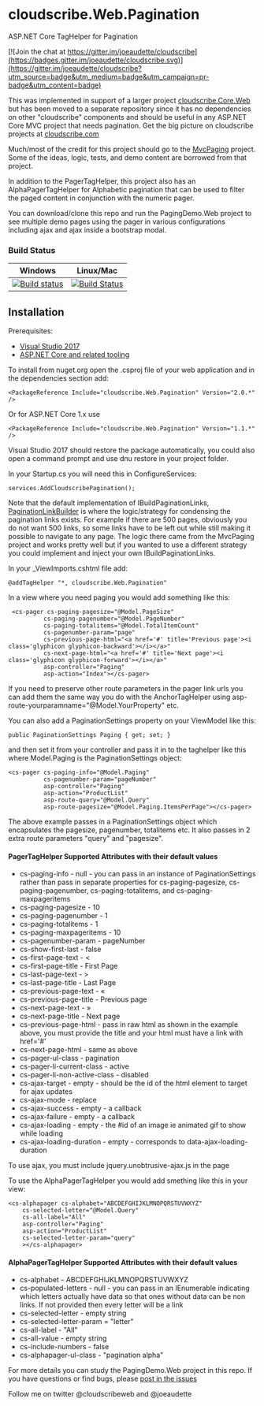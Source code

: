 # cloudscribe.Web.Pagination
ASP.NET Core TagHelper for Pagination

[![Join the chat at https://gitter.im/joeaudette/cloudscribe](https://badges.gitter.im/joeaudette/cloudscribe.svg)](https://gitter.im/joeaudette/cloudscribe?utm_source=badge&utm_medium=badge&utm_campaign=pr-badge&utm_content=badge)

This was implemented in support of a larger project [cloudscribe.Core.Web](https://github.com/joeaudette/cloudscribe/) but has been moved to a separate repository since it has no dependencies on other "cloudscribe" components and should be useful in any ASP.NET Core MVC project that needs pagination. Get the big picture on cloudscribe projects at [cloudscribe.com](https://www.cloudscribe.com)

Much/most of the credit for this project should go to the [MvcPaging](https://github.com/martijnboland/MvcPaging) project. Some of the ideas, logic, tests, and demo content are borrowed from that project.

In addition to the PagerTagHelper, this project also has an AlphaPagerTagHelper for Alphabetic pagination that can be used to filter the paged content in conjunction with the numeric pager.

You can download/clone this repo and run the PagingDemo.Web project to see multiple demo pages using the pager in various configurations including ajax and ajax inside a bootstrap modal.

### Build Status

| Windows  | Linux/Mac |
| ------------- | ------------- |
| [![Build status](https://ci.appveyor.com/api/projects/status/oe5lyktmbo8ucdyi/branch/master?svg=true)](https://ci.appveyor.com/project/joeaudette/cloudscribe-web-pagination/branch/master)  | [![Build Status](https://travis-ci.org/joeaudette/cloudscribe.Web.Pagination.svg?branch=master)](https://travis-ci.org/joeaudette/cloudscribe.Web.Pagination)  |

## Installation

Prerequisites:

*  [Visual Studio 2017](https://www.visualstudio.com/en-us/downloads) 
*  [ASP.NET Core and related tooling](http://dot.net/) 

To install from nuget.org open the .csproj file of your web application and in the dependencies section add:

    <PackageReference Include="cloudscribe.Web.Pagination" Version="2.0.*" />
    
Or for ASP.NET Core 1.x use

    <PackageReference Include="cloudscribe.Web.Pagination" Version="1.1.*" />
    
Visual Studio 2017 should restore the package automatically, you could also open a command prompt and use dnu restore in your project folder.

In your Startup.cs you will need this in ConfigureServices:

    services.AddCloudscribePagination();
    
Note that the default implementation of IBuildPaginationLinks, [PaginationLinkBuilder](https://github.com/joeaudette/cloudscribe.Web.Pagination/blob/master/src/cloudscribe.Web.Pagination/src/cloudscribe.Web.Pagination/PaginationLinkBuilder.cs) is where the logic/strategy for condensing the pagination links exists. For example if there are 500 pages, obviously you do not want 500 links, so some links have to be left out while still making it possible to navigate to any page. The logic there came from the MvcPaging project and works pretty well but if you wanted to use a different strategy you could implement and inject your own IBuildPaginationLinks.

In your _ViewImports.cshtml file add:

    @addTagHelper "*, cloudscribe.Web.Pagination"

In a view where you need paging you would add something like this:

     <cs-pager cs-paging-pagesize="@Model.PageSize"
              cs-paging-pagenumber="@Model.PageNumber"
              cs-paging-totalitems="@Model.TotalItemCount"
              cs-pagenumber-param="page"
              cs-previous-page-html="<a href='#' title='Previous page'><i class='glyphicon glyphicon-backward'></i></a>"
              cs-next-page-html="<a href='#' title='Next page'><i class='glyphicon glyphicon-forward'></i></a>"
              asp-controller="Paging"
              asp-action="Index"></cs-pager>

If you need to preserve other route parameters in the pager link urls you can add them the same way you do with the AnchorTagHelper using asp-route-yourparamname="@Model.YourProperty" etc.

You can also add a PaginationSettings property on your ViewModel like this:

    public PaginationSettings Paging { get; set; }

and then set it from your controller and pass it in to the taghelper like this where Model.Paging is the PaginationSettings object:

    <cs-pager cs-paging-info="@Model.Paging" 
              cs-pagenumber-param="pageNumber"
              asp-controller="Paging"
              asp-action="ProductList" 
              asp-route-query="@Model.Query"
              asp-route-pagesize="@Model.Paging.ItemsPerPage"></cs-pager>
  
The above example passes in a PaginationSettings object which encapsulates the pagesize, pagenumber, totalitems etc. It also passes in 2 extra route parameters "query" and "pagesize".

#### PagerTagHelper Supported Attributes with their default values

* cs-paging-info - null - you can pass in an instance of PaginationSettings rather than pass in separate properties for cs-paging-pagesize, cs-paging-pagenumber, cs-paging-totalitems, and cs-paging-maxpageritems
* cs-paging-pagesize - 10
* cs-paging-pagenumber - 1
* cs-paging-totalitems - 1
* cs-paging-maxpageritems - 10
* cs-pagenumber-param - pageNumber
* cs-show-first-last - false
* cs-first-page-text - <
* cs-first-page-title - First Page
* cs-last-page-text - >
* cs-last-page-title - Last Page
* cs-previous-page-text - «
* cs-previous-page-title - Previous page
* cs-next-page-text - »
* cs-next-page-title - Next page
* cs-previous-page-html - pass in raw html as shown in the example above, you must provide the title and your html must have a link with href='#'
* cs-next-page-html - same as above
* cs-pager-ul-class - pagination
* cs-pager-li-current-class - active
* cs-pager-li-non-active-class - disabled
* cs-ajax-target - empty - should be the id of the html element to target for ajax updates
* cs-ajax-mode - replace
* cs-ajax-success - empty - a callback
* cs-ajax-failure - empty - a callback
* cs-ajax-loading - empty - the #id of an image ie animated gif to show while loading
* cs-ajax-loading-duration - empty - corresponds to data-ajax-loading-duration

To use ajax, you must include jquery.unobtrusive-ajax.js in the page

To use the AlphaPagerTagHelper you would add smething like this in your view:

    <cs-alphapager cs-alphabet="ABCDEFGHIJKLMNOPQRSTUVWXYZ"
        cs-selected-letter="@Model.Query"
        cs-all-label="All"
        asp-controller="Paging"
        asp-action="ProductList" 
        cs-selected-letter-param="query"
        ></cs-alphapager>

#### AlphaPagerTagHelper Supported Attributes with their default values

* cs-alphabet - ABCDEFGHIJKLMNOPQRSTUVWXYZ
* cs-populated-letters - null - you can pass in an IEnumerable<string> indicating which letters actually have data so that ones without data can be non links. If not provided then every letter will be a link
* cs-selected-letter - empty string
* cs-selected-letter-param = "letter"
* cs-all-label  - "All"
* cs-all-value - empty string
* cs-include-numbers - false
* cs-alphapager-ul-class - "pagination alpha"

For more details you can study the PagingDemo.Web project in this repo. If you have questions or find bugs, please [post in the issues](https://github.com/joeaudette/cloudscribe.Web.Pagination/issues)

Follow me on twitter @cloudscribeweb and @joeaudette

